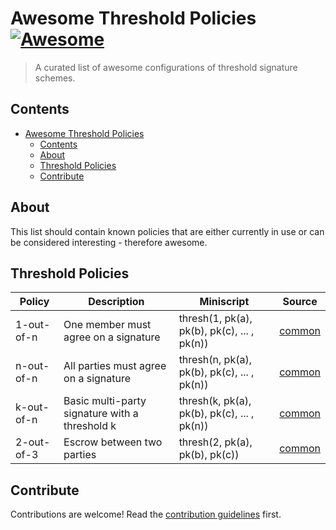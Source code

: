 # Awesome Threshold Policies [![Awesome](https://awesome.re/badge.svg)](https://awesome.re)

> A curated list of awesome configurations of threshold signature schemes.

## Contents

- [Awesome Threshold Policies ](#awesome-threshold-policies-)
  - [Contents](#contents)
  - [About](#about)
  - [Threshold Policies](#threshold-policies)
  - [Contribute](#contribute)


## About

This list should contain known policies that are either currently in use or can be considered interesting - therefore awesome.

## Threshold Policies


| Policy | Description | Miniscript | Source |
|---------------|---------------------|-------------|---------------|
| 1-out-of-n      | One member must agree on a signature          | thresh(1, pk(a), pk(b), pk(c), ... , pk(n))        | [common](http://example.com)             |
| n-out-of-n      | All parties must agree on a signature          | thresh(n, pk(a), pk(b), pk(c), ... , pk(n))        | [common](http://example.com)             |
| k-out-of-n      | Basic multi-party signature with a threshold k         | thresh(k, pk(a), pk(b), pk(c), ... , pk(n))        | [common](http://example.com)             |
| 2-out-of-3      | Escrow between two parties        | thresh(2, pk(a), pk(b), pk(c))        | [common](http://example.com)             |

## Contribute

Contributions are welcome! Read the [contribution guidelines](contributing.md) first.
